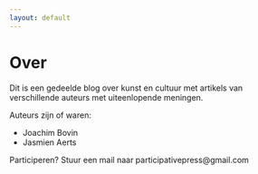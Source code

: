 ```yaml
---
layout: default
---
```


<h1>Over</h1>


<p> Dit is een gedeelde blog over kunst en cultuur met artikels van verschillende auteurs met uiteenlopende meningen.  </p>

<p> Auteurs zijn of waren: <p>
<ul class="marginLeft">
<li>Joachim Bovin </li>
<li>Jasmien Aerts</li>
</ul>


<p> Participeren? Stuur een mail naar participativepress@gmail.com </p>